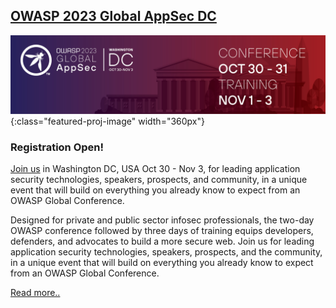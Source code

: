 ## [OWASP 2023 Global AppSec DC](https://dc.globalappsec.org/)

![OWASP 2023 Global AppSec DC](/assets/images/AppSec_DC_2023_Banner_1200x300_V01.jpeg){:class="featured-proj-image" width="360px"}

### Registration Open!

[Join us](https://www.eventbrite.com/e/owasp-global-appsec-washington-dc-2023-tickets-519195877847) in Washington DC, USA Oct 30 - Nov 3, for leading application security technologies, speakers, prospects, and community, in a unique event that will build on everything you already know to expect from an OWASP Global Conference.

Designed for private and public sector infosec professionals, the two-day OWASP conference followed by three days of training equips developers, defenders, and advocates to build a more secure web. Join us for leading application security technologies, speakers, prospects, and the community, in a unique event that will build on everything you already know to expect from an OWASP Global Conference.

[Read more..](/events/spotlight/)
